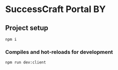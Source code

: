 # SuccessCraft Portal BY

## Project setup
```
npm i
```

### Compiles and hot-reloads for development
```
npm run dev:client
```
